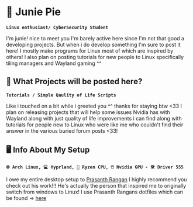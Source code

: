 # 🌸 Junie Pie

**`Linux enthusiast/ CyberSecurity Student`**

I'm junie! nice to meet you I'm barely active here since I'm not that good a developing projects. But when i do develop something I'm sure to post it here! I mostly make programs for Linux most of which are inspired by others! I also plan on posting tutorials for new people to Linux specifically tiling managers and Wayland gaming ^^ 

## 🧐 What Projects will be posted here? 
**`Tutorials / Simple Qaulity of Life Scripts`**

Like i touched on a bit while i greeted you ^^ thanks for staying btw <33 I plan on releasing projects that will help some issues Nvidia has with Wayland along with just quality of life improvements i can find along with tutorials for people new to Linux who were like me who couldn't find their answer in the various buried forum posts <33!

## 🖥️ Info About My Setup
**`🌐 Arch Linux, 💻 Hyprland, 📡 Ryzen CPU, 🖱️ Nvidia GPU - 🛠️ Driver 555 `**

I owe my entire desktop setup to [Prasanth Rangan](https://www.github.com/prasanthrangan) I highly recommend you check out his work!!! He's actually the person that inspired me to originally switch from windows to Linux! I use Prasanth Rangans dotfiles which can be found -> [here](https://github.com/prasanthrangan/hyprdots)

